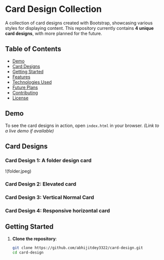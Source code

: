 # Card Design Collection

A collection of card designs created with Bootstrap, showcasing various styles for displaying content. This repository currently contains **4 unique card designs**, with more planned for the future.

## Table of Contents

- [Demo](#demo)
- [Card Designs](#card-designs)
- [Getting Started](#getting-started)
- [Features](#features)
- [Technologies Used](#technologies-used)
- [Future Plans](#future-plans)
- [Contributing](#contributing)
- [License](#license)

## Demo

To see the card designs in action, open `index.html` in your browser. *(Link to a live demo if available)*

## Card Designs

### Card Design 1: A folder design card
!(folder.jpeg)

### Card Design 2: Elevated card

### Card Design 3: Vertical Normal Card

### Card Design 4: Responsive horizontal card

## Getting Started

1. **Clone the repository**:
   ```bash
   git clone https://github.com/abhijitdey3322/card-design.git
   cd card-design
